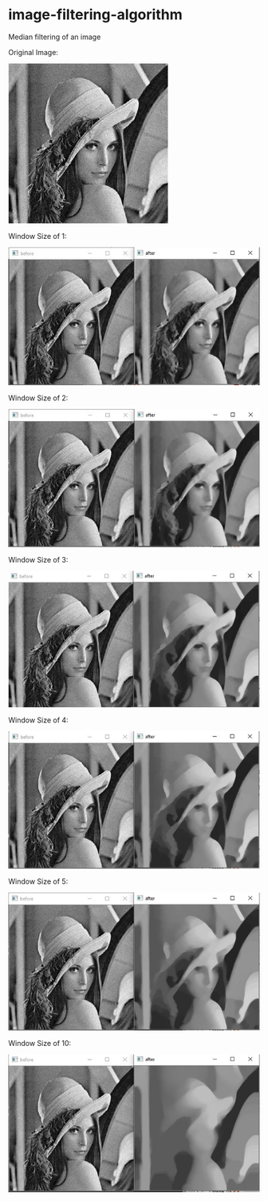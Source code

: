 # image-filtering-algorithm
Median filtering of an image

Original Image:

![plot](./noisy.jpg)


Window Size of 1:

![plot](./resultImages/resultWindowSize1.jpg)


Window Size of 2:

![plot](./resultImages/resultWindowSize2.jpg)


Window Size of 3:

![plot](./resultImages/resultWindowSize3.jpg)


Window Size of 4:

![plot](./resultImages/resultWindowSize4.jpg)


Window Size of 5:

![plot](./resultImages/resultWindowSize5.jpg)



Window Size of 10:

![plot](./resultImages/resultWindowSize10.jpg)
